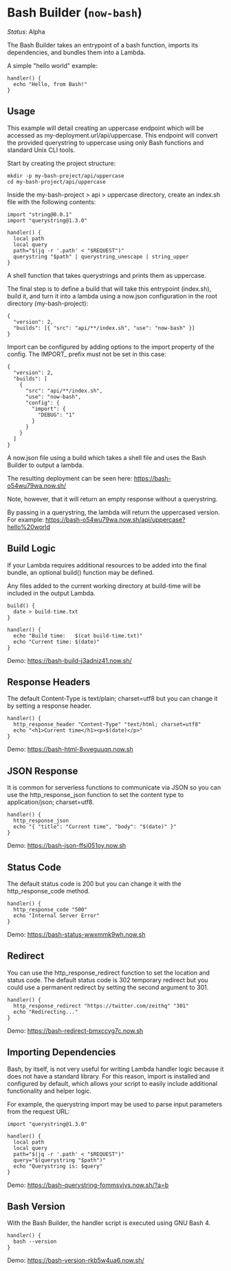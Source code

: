 # Bash Builder (`now-bash`)

*Status*: Alpha

The Bash Builder takes an entrypoint of a bash function, imports its dependencies, and bundles them into a Lambda.

A simple "hello world" example:

```
handler() {
  echo "Hello, from Bash!"
}
```

## Usage
This example will detail creating an uppercase endpoint which will be accessed as my-deployment.url/api/uppercase. This endpoint will convert the provided querystring to uppercase using only Bash functions and standard Unix CLI tools.

Start by creating the project structure:

```
mkdir -p my-bash-project/api/uppercase
cd my-bash-project/api/uppercase
```

Inside the my-bash-project > api > uppercase directory, create an index.sh file with the following contents:

```
import "string@0.0.1"
import "querystring@1.3.0"

handler() {
  local path
  local query
  path="$(jq -r '.path' < "$REQUEST")"
  querystring "$path" | querystring_unescape | string_upper
}
```

A shell function that takes querystrings and prints them as uppercase.

The final step is to define a build that will take this entrypoint (index.sh), build it, and turn it into a lambda using a now.json configuration in the root directory (my-bash-project):

```
{
  "version": 2,
  "builds": [{ "src": "api/**/index.sh", "use": "now-bash" }]
}
```

Import can be configured by adding options to the import property of the config. The IMPORT_ prefix must not be set in this case:

```
{
  "version": 2,
  "builds": [
    {
      "src": "api/**/index.sh",
      "use": "now-bash",
      "config": {
        "import": {
          "DEBUG": "1"
        }
      }
    }
  ]
}
```

A now.json file using a build which takes a shell file and uses the Bash Builder to output a lambda.

The resulting deployment can be seen here: https://bash-o54wu79wa.now.sh/

Note, however, that it will return an empty response without a querystring.

By passing in a querystring, the lambda will return the uppercased version. For example: https://bash-o54wu79wa.now.sh/api/uppercase?hello%20world

## Build Logic
If your Lambda requires additional resources to be added into the final bundle, an optional build() function may be defined.

Any files added to the current working directory at build-time will be included in the output Lambda.

```
build() {
  date > build-time.txt
}

handler() {
  echo "Build time:   $(cat build-time.txt)"
  echo "Current time: $(date)"
}
```

Demo: https://bash-build-j3adniz41.now.sh/

## Response Headers
The default Content-Type is text/plain; charset=utf8 but you can change it by setting a response header.

```
handler() {
  http_response_header "Content-Type" "text/html; charset=utf8"
  echo "<h1>Current time</h1><p>$(date)</p>"
}
```

Demo: https://bash-html-8vveguuqn.now.sh

## JSON Response
It is common for serverless functions to communicate via JSON so you can use the http_response_json function to set the content type to application/json; charset=utf8.

```
handler() {
  http_response_json
  echo "{ "title": "Current time", "body": "$(date)" }"
}
```

Demo: https://bash-json-ffsi051oy.now.sh

## Status Code
The default status code is 200 but you can change it with the http_response_code method.

```
handler() {
  http_response_code "500"
  echo "Internal Server Error"
}
```

Demo: https://bash-status-wwxmmk9wh.now.sh

## Redirect
You can use the http_response_redirect function to set the location and status code. The default status code is 302 temporary redirect but you could use a permanent redirect by setting the second argument to 301.

```
handler() {
  http_response_redirect "https://twitter.com/zeithq" "301"
  echo "Redirecting..."
}
```

Demo: https://bash-redirect-bmxccvg7c.now.sh

## Importing Dependencies
Bash, by itself, is not very useful for writing Lambda handler logic because it does not have a standard library. For this reason, import is installed and configured by default, which allows your script to easily include additional functionality and helper logic.

For example, the querystring import may be used to parse input parameters from the request URL:

```
import "querystring@1.3.0"

handler() {
  local path
  local query
  path="$(jq -r '.path' < "$REQUEST")"
  query="$(querystring "$path")"
  echo "Querystring is: $query"
}
```

Demo: https://bash-querystring-fommsvjvs.now.sh/?a=b

## Bash Version
With the Bash Builder, the handler script is executed using GNU Bash 4.

```
handler() {
  bash --version
}
```
Demo: https://bash-version-rkb5w4ua6.now.sh/
